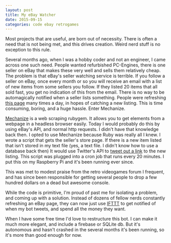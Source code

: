 ```yaml
---
layout: post
title: My eBay Watcher
date: 2015-09-15
categories: code ebay retrogames
---
```


Most projects that are useful, are born out of necessity. There is often a need that is not being met, and this drives creation. Weird nerd stuff is no exception to this rule.

Several months ago, when I was a hobby coder and not an engineer, I came across one such need. People wanted refurbished PC-Engines, there is one seller on eBay that makes these very well and sells them relatively cheap. The problem is that eBay's seller watching service is terrible. If you follow a seller on eBay, once every month or so you will receive an email with a list of new items from some sellers you follow. If they listed 20 items that all sold fast, you get no indication of this from the email. There is no way to be automagically notified when a seller lists something. People were refreshing [this page](http://www.ebay.com/sch/doujindance/m.html?item=200934645457&rt=nc&_trksid=p2047675.l2562) many times a day, in hopes of catching a new listing. This is time consuming, boring, and a huge hassle. Enter Mechanize.

[Mechanize](https://github.com/sparklemotion/mechanize) is a web scraping rubygem. It allows you to get elements from a webpage in a headless browser easily. Today I would probably do this by using eBay's API, and normal http requests. I didn't have that knowledge back then. I opted to use Mechanize because Ruby was really all I knew. I wrote a script that gets the seller's store page. If there is a new item listed that isn't stored in my text file (yes, a text file. I didn't know how to use a database back then) It would use Twitter's API to [tweet out a link](https://twitter.com/DoujinStalker) to the new listing. This script was plugged into a cron job that runs every 20 minutes. I put this on my Raspberry Pi and it's been running ever since.

This was met to modest praise from the retro videogames forum I frequent, and has since been responsible for getting several people to drop a few hundred dollars on a dead but awesome console.

While the code is primitive, I'm proud of past me for isolating a problem, and coming up with a solution. Instead of dozens of fellow nerds constantly refreshing an eBay page, they can now just use [IFTTT](https://ifttt.com/) to get notified of when my bot tweets, and spend all the money they want.

When I have some free time I'd love to restructure this bot. I can make it much more elegant, and include a firebase or SQLite db. But it's autonomous and hasn't crashed in the several months it's been running, so it's more than good enough for now.
